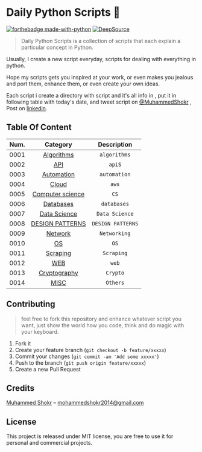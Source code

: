 # Daily Python Scripts :snake:

[![forthebadge made-with-python](http://ForTheBadge.com/images/badges/made-with-python.svg)](https://www.python.org/)   [![DeepSource](https://static.deepsource.io/deepsource-badge-dark-mini.svg)](https://deepsource.io/gh/Shokr/PythonScripts/?ref=repository-badge)

> Daily Python Scripts is a collection of scripts that each explain a particular concept in Python.

Usually, I create a new script everyday, scripts for dealing with everything in python.

Hope my scripts gets you inspired at your work, or even makes you jealous and port them, enhance them, or even create your own ideas.

Each script i create a directory with script and it's all info in , put it in following table with today's date, and tweet script on  [@MuhammedShokr](https://twitter.com/MuhammedShokr) , Post on  [linkedin](https://www.linkedin.com/in/muhammedshokr/).


## Table Of Content

|Num.| Category                                          | Description                           |                                  
|----| :-----------------------------------------------: | :-----------------------------:       |                                  
|0001| [Algorithms](https://github.com/Shokr/PythonScripts/tree/master/Algorithms)               |`algorithms`                      
|0002| [API](./API)                                                                              |`apiS`                            
|0003| [Automation](https://github.com/Shokr/PythonScripts/tree/master/Automation)               |`automation`                      
|0004| [Cloud](https://github.com/Shokr/PythonScripts/tree/master/Cloud)                         |`aws`                             
|0005| [Computer science](https://github.com/Shokr/PythonScripts/tree/master/Computer_Science)   |`CS`                              
|0006| [Databases](https://github.com/Shokr/PythonScripts/tree/master/Databases)                 |`databases`                       
|0007| [Data Science](Data_Science)                                                              |`Data Science`                    
|0008| [DESIGN PATTERNS](https://github.com/Shokr/PythonScripts/tree/master/DESIGN_PATTERNS)     |`DESIGN PATTERNS`                 
|0009| [Network](https://github.com/Shokr/PythonScripts/tree/master/Network)                     |`Networking`                      
|0010| [OS](https://github.com/Shokr/PythonScripts/tree/master/OS)                               |`OS`                              
|0011| [Scraping](./Scraping)                                                                    |`Scraping`                        
|0012| [WEB](https://github.com/Shokr/PythonScripts/tree/master/WEB)                             |`web`                             
|0013| [Cryptography](https://github.com/Shokr/PythonScripts/tree/master/Cryptography)           |`Crypto`                          
|0014| [MISC](https://github.com/Shokr/PythonScripts/tree/master/MISC)                           |`Others`                          



## Contributing
> feel free to fork this repository and enhance whatever script you want, just show the world how you code, think and do magic with your keyboard.

1. Fork it 
2. Create your feature branch (`git checkout -b feature/xxxxx`)
3. Commit your changes (`git commit -am 'Add some xxxxx'`)
4. Push to the branch (`git push origin feature/xxxxx`)
5. Create a new Pull Request


## Credits
[Muhammed Shokr](https://github.com/Shokr) –  mohammedshokr2014@gmail.com


## License
This project is released under MIT license, you are free to use it for personal and commercial projects.

